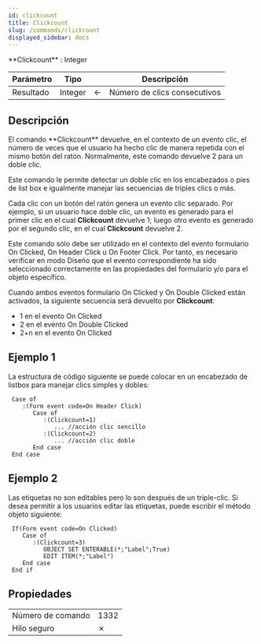 ```yaml
---
id: clickcount
title: Clickcount
slug: /commands/clickcount
displayed_sidebar: docs
---
```


<!--REF #_command_.Clickcount.Syntax-->**Clickcount**  : Integer<!-- END REF-->
<!--REF #_command_.Clickcount.Params-->
| Parámetro | Tipo |  | Descripción |
| --- | --- | --- | --- |
| Resultado | Integer | &#8592; | Número de clics consecutivos |

<!-- END REF-->

## Descripción 

<!--REF #_command_.Clickcount.Summary-->El comando **Clickcount** devuelve, en el contexto de un evento clic, el número de veces que el usuario ha hecho clic de manera repetida con el mismo botón del ratón.<!-- END REF--> Normalmente, este comando devuelve 2 para un doble clic. 

Este comando le permite detectar un doble clic en los encabezados o pies de list box e igualmente manejar las secuencias de triples clics o más.

Cada clic con un botón del ratón genera un evento clic separado. Por ejemplo, si un usuario hace doble clic, un evento es generado para el primer clic en el cual **Clickcount** devuelve 1; luego otro evento es generado por el segundo clic, en el cual **Clickcount** devuelve 2.

Este comando sólo debe ser utilizado en el contexto del evento formulario On Clicked, On Header Click u On Footer Click. Por tanto, es necesario verificar en modo Diseño que el evento correspondiente ha sido seleccionado correctamente en las propiedades del formulario y/o para el objeto específico.

Cuando ambos eventos formulario On Clicked y On Double Clicked están activados, la siguiente secuencia será devuelto por **Clickcount**:

* 1 en el evento On Clicked
* 2 en el evento On Double Clicked
* 2+n en el evento On Clicked

## Ejemplo 1 

La estructura de código siguiente se puede colocar en un encabezado de listbox para manejar clics simples y dobles:

```4d
 Case of
    :(Form event code=On Header Click)
       Case of
          :(Clickcount=1)
             ... //acción clic sencillo
          :(Clickcount=2)
             ... //acción clic doble
       End case
 End case
```

## Ejemplo 2 

Las etiquetas no son editables pero lo son después de un triple-clic. Si desea permitir a los usuarios editar las etiquetas, puede escribir el método objeto siguiente:

```4d
 If(Form event code=On Clicked)
    Case of
       :(Clickcount=3)
          OBJECT SET ENTERABLE(*;"Label";True)
          EDIT ITEM(*;"Label")
    End case
 End if
```


## Propiedades

|  |  |
| --- | --- |
| Número de comando | 1332 |
| Hilo seguro | &cross; |


